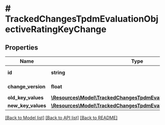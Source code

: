 # # TrackedChangesTpdmEvaluationObjectiveRatingKeyChange

## Properties

Name | Type | Description | Notes
------------ | ------------- | ------------- | -------------
**id** | **string** | Resource identifier | [optional]
**change_version** | **float** | Change version | [optional]
**old_key_values** | [**\Resources\Model\TrackedChangesTpdmEvaluationObjectiveRatingKey**](TrackedChangesTpdmEvaluationObjectiveRatingKey.md) |  | [optional]
**new_key_values** | [**\Resources\Model\TrackedChangesTpdmEvaluationObjectiveRatingKey**](TrackedChangesTpdmEvaluationObjectiveRatingKey.md) |  | [optional]

[[Back to Model list]](../../README.md#models) [[Back to API list]](../../README.md#endpoints) [[Back to README]](../../README.md)

